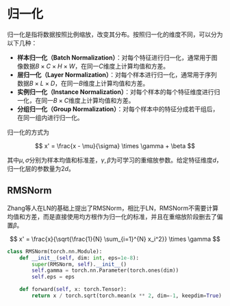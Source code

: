 # 归一化

归一化是指将数据按照比例缩放，改变其分布。按照归一化的维度不同，可以分为以下几种：

* **样本归一化（Batch Normalization）**：对每个特征进行归一化，通常用于图像数据$B \times C \times H \times W$，在同一$C$维度上计算均值和方差。
* **层归一化（Layer Normalization）**：对每个样本进行归一化，通常用于序列数据$B\times L \times D$，在同一$B$维度上计算均值和方差。
* **实例归一化（Instance Normalization）**：对每个样本的每个特征维度进行归一化，在同一$B\times C$维度上计算均值和方差。
* **分组归一化（Group Normalization）**：对每个样本中的特征分成若干组后，在同一组内进行归一化。

归一化的方式为

$$
x' = \frac{x - \mu}{\sigma} \times \gamma + \beta
$$

其中$\mu, \sigma$分别为样本均值和标准差，$\gamma, \beta$为可学习的重缩放参数。给定特征维度$d$，归一化层的参数量为$2d$。

## RMSNorm

Zhang等人在LN的基础上提出了RMSNorm，相比于LN，RMSNorm不需要计算均值和方差，而是直接使用均方根作为归一化的标准，并且在重缩放阶段删去了偏置$\beta$。

$$
x' = \frac{x}{\sqrt{\frac{1}{N} \sum_{i=1}^{N} x_i^2}} \times \gamma
$$

```python
class RMSNorm(torch.nn.Module):
    def __init__(self, dim: int, eps=1e-8):
        super(RMSNorm, self).__init__()
        self.gamma = torch.nn.Parameter(torch.ones(dim))
        self.eps = eps

    def forward(self, x: torch.Tensor):
        return x / torch.sqrt(torch.mean(x ** 2, dim=-1, keepdim=True) + self.eps) * self.gamma
```
